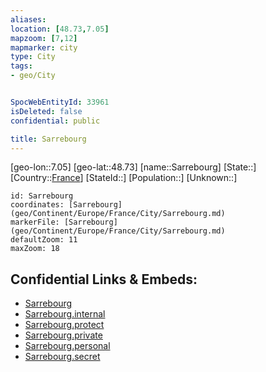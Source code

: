 ```yaml
---
aliases: 
location: [48.73,7.05]
mapzoom: [7,12] 
mapmarker: city 
type: City
tags:
- geo/City


SpocWebEntityId: 33961
isDeleted: false
confidential: public

title: Sarrebourg
---
```

[geo-lon::7.05]
[geo-lat::48.73]
[name::Sarrebourg]
[State::]
[Country::[France](geo/Continent/Europe/France.md)]
[StateId::]
[Population::]
[Unknown::]


```leaflet
id: Sarrebourg
coordinates: [Sarrebourg](geo/Continent/Europe/France/City/Sarrebourg.md)
markerFile: [Sarrebourg](geo/Continent/Europe/France/City/Sarrebourg.md)
defaultZoom: 11 
maxZoom: 18
```


## Confidential Links & Embeds: 
- [Sarrebourg](../../../../../../_public/geo/Continent/Europe/France/City/Sarrebourg.md) 
- [Sarrebourg.internal](../../../../../../_internal/geo/Continent/Europe/France/City/Sarrebourg.internal.md) 
- [Sarrebourg.protect](../../../../../../_protect/geo/Continent/Europe/France/City/Sarrebourg.protect.md) 
- [Sarrebourg.private](../../../../../../_private/geo/Continent/Europe/France/City/Sarrebourg.private.md) 
- [Sarrebourg.personal](../../../../../../_personal/geo/Continent/Europe/France/City/Sarrebourg.personal.md) 
- [Sarrebourg.secret](../../../../../../_secret/geo/Continent/Europe/France/City/Sarrebourg.secret.md) 
